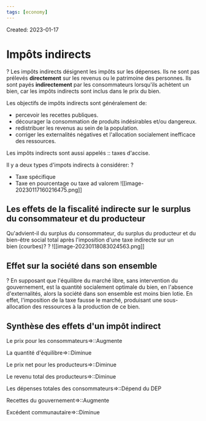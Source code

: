 ```yaml
---
tags: [economy] 
---
```

Created: 2023-01-17

# Impôts indirects
?
Les impôts indirects désignent les impôts sur les dépenses. Ils ne sont pas prélevés **directement** sur les revenus ou le patrimoine des personnes. Ils sont payés **indirectement** par les consommateurs lorsqu'ils achètent un bien, car les impôts indirects sont inclus dans le prix du bien.
<!--SR:!2023-02-04,10,230-->

Les objectifs de impôts indirects sont généralement de:
- percevoir les recettes publiques.
- décourager la consommation de produits indésirables et/ou dangereux.
- redistribuer les revenus au sein de la population.
- corriger les externalités négatives et l'allocation socialement inefficace des ressources.

Les impôts indirects sont aussi appelés :: taxes d'accise.
<!--SR:!2023-02-02,8,210-->

Il y a deux types d'impots indirects à considérer:
?
- Taxe spécifique
- Taxe en pourcentage ou taxe ad valorem
![[image-20230117160216475.png]]
<!--SR:!2023-02-03,9,230-->

## Les effets de la fiscalité indirecte sur le surplus du consommateur et du producteur
Qu'advient-il du surplus du consommateur, du surplus du producteur et du bien-être social total après l'imposition d'une taxe indirecte sur un bien (courbes)?
?
![[image-20230118083024563.png]]
<!--SR:!2023-02-07,13,244-->

## Effet sur la société dans son ensemble
?
En supposant que l'équilibre du marché libre, sans intervention du gouvernement, est la quantité socialement optimale du bien, en l'absence d'externalités, alors la société dans son ensemble est moins bien lotie. En effet, l'imposition de la taxe fausse le marché, produisant une sous-allocation des ressources à la production de ce bien.
<!--SR:!2023-02-01,7,204-->

## Synthèse des effets d'un impôt indirect 
Le prix pour les consommateurs=>::Augmente
<!--SR:!2023-02-03,9,224-->
La quantité d'équilibre=>::Diminue
<!--SR:!2023-02-01,7,204-->
Le prix net pour les producteurs=>::Diminue
<!--SR:!2023-02-05,11,244-->
Le revenu total des producteurs=>::Diminue
<!--SR:!2023-02-04,10,244-->
Les dépenses totales des consommateurs=>::Dépend du DEP
<!--SR:!2023-02-02,8,224-->
Recettes du gouvernement=>::Augmente
<!--SR:!2023-02-06,12,244-->
Excédent communautaire=>::Diminue
<!--SR:!2023-02-07,13,244-->



